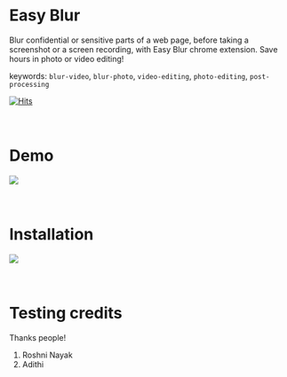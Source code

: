 # Easy Blur
Blur confidential or sensitive parts of a web page, before taking a screenshot or a screen recording, with Easy Blur chrome extension. Save hours in photo or video editing!

keywords: `blur-video`, `blur-photo`, `video-editing`, `photo-editing`, `post-processing`

[![Hits](https://hits.seeyoufarm.com/api/count/incr/badge.svg?url=https%3A%2F%2Fgithub.com%2Fvivek-nexus%2Feasy-blur&count_bg=%2379C83D&title_bg=%23555555&icon=&icon_color=%23E7E7E7&title=hits&edge_flat=false)](https://hits.seeyoufarm.com)
<br />
<br />
<br />

# Demo
<img src="demo.gif" />
<br />
<br />
<br />

# Installation
<a href="https://chromewebstore.google.com/detail/easy-blur/bilpfoldmicnjhdopaebihhiddkcickp" target="_blank">
<img src="https://storage.googleapis.com/web-dev-uploads/image/WlD8wC6g8khYWPJUsQceQkhXSlv1/iNEddTyWiMfLSwFD6qGq.png" />
</a>

<br />
<br />
<br />

# Testing credits
Thanks people!
1. Roshni Nayak
2. Adithi
